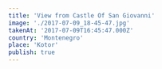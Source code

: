 ```yaml
---
title: 'View from Castle Of San Giovanni'
image: './2017-07-09_18-45-47.jpg'
takenAt: '2017-07-09T16:45:47.000Z'
country: 'Montenegro'
place: 'Kotor'
publish: true
---
```

